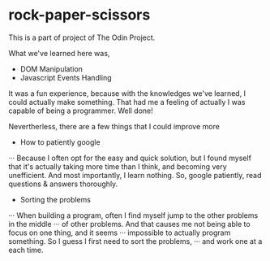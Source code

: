 # rock-paper-scissors

This is a part of project of The Odin Project.

What we've learned here was,
* DOM Manipulation
* Javascript Events Handling

It was a fun experience, because with the knowledges we've learned,
I could actually make something.
That had me a feeling of actually I was capable of being a programmer.
Well done!

Nevertherless, there are a few things that I could improve more
* How to patiently google

··· Because I often opt for the easy and quick solution, but I found myself that
it's actually taking more time than I think, and becoming very unefficient.
And most importantly, I learn nothing. So, google patiently, read questions & answers thoroughly.
* Sorting the problems

··· When building a program, often I find myself jump to the other problems in the middle
··· of other problems. And that causes me not being able to focus on one thing, and it seems
··· impossible to actually program something. So I guess I first need to sort the problems,
··· and work one at a each time.

